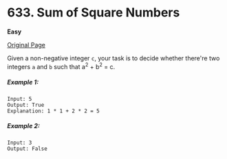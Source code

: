 # 633. Sum of Square Numbers

**Easy**

[Original Page](https://leetcode.com/problems/sum-of-square-numbers/)

Given a non-negative integer `c`, your task is to decide whether there're two integers `a` and `b` such that a<sup>2</sup> + b<sup>2</sup> = c.

##### Example 1:
```
Input: 5
Output: True
Explanation: 1 * 1 + 2 * 2 = 5
```

##### Example 2: 
```
Input: 3
Output: False
```
